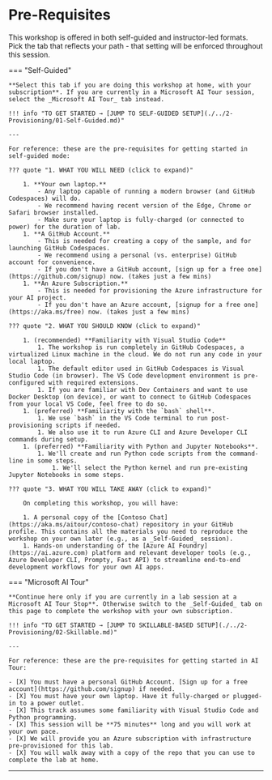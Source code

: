 # Pre-Requisites

This workshop is offered in both self-guided and instructor-led formats. Pick the tab that reflects your path - that setting will be enforced throughout this session.


=== "Self-Guided"

    **Select this tab if you are doing this workshop at home, with your subscription**. If you are currently in a Microsoft AI Tour session, select the _Microsoft AI Tour_ tab instead.

    !!! info "TO GET STARTED → [JUMP TO SELF-GUIDED SETUP](./../2-Provisioning/01-Self-Guided.md)"  

    ---
    
    For reference: these are the pre-requisites for getting started in self-guided mode:

    ??? quote "1. WHAT YOU WILL NEED (click to expand)"

        1. **Your own laptop.**
            - Any laptop capable of running a modern browser (and GitHub Codespaces) will do.
            - We recommend having recent version of the Edge, Chrome or Safari browser installed.
            - Make sure your laptop is fully-charged (or connected to power) for the duration of lab.
        1. **A GitHub Account.**
            - This is needed for creating a copy of the sample, and for launching GitHub Codespaces.
            - We recommend using a personal (vs. enterprise) GitHub account for convenience.
            - If you don't have a GitHub account, [sign up for a free one](https://github.com/signup) now. (takes just a few mins)
        1. **An Azure Subscription.**
            - This is needed for provisioning the Azure infrastructure for your AI project.
            - If you don't have an Azure account, [signup for a free one](https://aka.ms/free) now. (takes just a few mins)

    ??? quote "2. WHAT YOU SHOULD KNOW (click to expand)"

        1. (recommended) **Familiarity with Visual Studio Code** 
            1. The workshop is run completely in GitHub Codespaces, a virtualized Linux machine in the cloud. We do not run any code in your local laptop.
            1. The default editor used in GitHub Codespaces is Visual Studio Code (in browser). The VS Code development environment is pre-configured with required extensions.
            1. If you are familiar with Dev Containers and want to use Docker Desktop (on device), or want to connect to GitHub Codespaces from your local VS Code, feel free to do so.
        1. (preferred) **Familiarity with the `bash` shell**.
            1. We use `bash` in the VS Code terminal to run post-provisioning scripts if needed.
            1. We also use it to run Azure CLI and Azure Developer CLI commands during setup. 
        1. (preferred) **Familiarity with Python and Jupyter Notebooks**.
            1. We'll create and run Python code scripts from the command-line in some steps.
                1. We'll select the Python kernel and run pre-existing Jupyter Notebooks in some steps.

    ??? quote "3. WHAT YOU WILL TAKE AWAY (click to expand)"

        On completing this workshop, you will have:
        
        1. A personal copy of the [Contoso Chat](https://aka.ms/aitour/contoso-chat) repository in your GitHub profile. This contains all the materials you need to reproduce the workshop on your own later (e.g., as a _Self-Guided_ session).
        1. Hands-on understanding of the [Azure AI Foundry](https://ai.azure.com) platform and relevant developer tools (e.g., Azure Developer CLI, Prompty, Fast API) to streamline end-to-end development workflows for your own AI apps.


=== "Microsoft AI Tour"
    
    **Continue here only if you are currently in a lab session at a Microsoft AI Tour Stop**. Otherwise switch to the _Self-Guided_ tab on this page to complete the workshop with your own subscription.

    !!! info "TO GET STARTED → [JUMP TO SKILLABLE-BASED SETUP](./../2-Provisioning/02-Skillable.md)"  

    ---

    For reference: these are the pre-requisites for getting started in AI Tour:

    - [X] You must have a personal GitHub Account. [Sign up for a free account](https://github.com/signup) if needed.
    - [X] You must have your own laptop. Have it fully-charged or plugged-in to a power outlet.
    - [X] This track assumes some familiarity with Visual Studio Code and Python programming.
    - [X] This session will be **75 minutes** long and you will work at your own pace.
    - [X] We will provide you an Azure subscription with infrastructure pre-provisioned for this lab.
    - [X] You will walk away with a copy of the repo that you can use to complete the lab at home.


---
